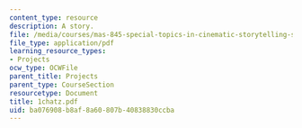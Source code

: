 ```yaml
---
content_type: resource
description: A story.
file: /media/courses/mas-845-special-topics-in-cinematic-storytelling-spring-2004/ba076908b8af8a60807b40838830ccba_1chatz.pdf
file_type: application/pdf
learning_resource_types:
- Projects
ocw_type: OCWFile
parent_title: Projects
parent_type: CourseSection
resourcetype: Document
title: 1chatz.pdf
uid: ba076908-b8af-8a60-807b-40838830ccba
---
```

